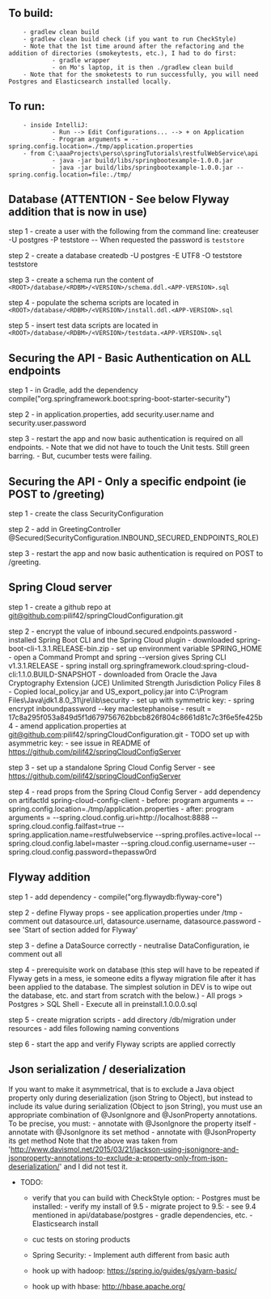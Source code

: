 ## To build:
        - gradlew clean build
        - gradlew clean build check (if you want to run CheckStyle)
        - Note that the 1st time around after the refactoring and the addition of directories (smokeytests, etc.), I had to do first:
                - gradle wrapper
                - on Mo's laptop, it is then ./gradlew clean build
        - Note that for the smoketests to run successfully, you will need Postgres and Elasticsearch installed locally.


## To run:
        - inside IntelliJ:
                - Run --> Edit Configurations... --> + on Application
                - Program arguments = --spring.config.location=./tmp/application.properties
        - from C:\aaaProjects\perso\springTutorials\restfulWebService\api
                - java -jar build/libs/springbootexample-1.0.0.jar
                - java -jar build/libs/springbootexample-1.0.0.jar --spring.config.location=file:./tmp/


## Database (ATTENTION - See below Flyway addition that is now in use)
step 1 - create a user with the following from the command line:
    createuser -U postgres -P teststore
    -- When requested the password is `teststore`

step 2 - create a database
    createdb -U postgres -E UTF8 -O teststore teststore

step 3 - create a schema
    run the content of `<ROOT>/database/<RDBM>/<VERSION>/schema.ddl.<APP-VERSION>.sql`

step 4 - populate the schema
    scripts are located in `<ROOT>/database/<RDBM>/<VERSION>/install.ddl.<APP-VERSION>.sql`

step 5 - insert test data
    scripts are located in `<ROOT>/database/<RDBM>/<VERSION>/testdata.<APP-VERSION>.sql`


## Securing the API - Basic Authentication on ALL endpoints
step 1  - in Gradle, add the dependency compile("org.springframework.boot:spring-boot-starter-security")

step 2  - in application.properties, add security.user.name and security.user.password

step 3  - restart the app and now basic authentication is required on all endpoints.
        - Note that we did not have to touch the Unit tests. Still green barring.
        - But, cucumber tests were failing.


## Securing the API - Only a specific endpoint (ie POST to /greeting)
step 1 - create the class SecurityConfiguration

step 2 - add in GreetingController @Secured(SecurityConfiguration.INBOUND_SECURED_ENDPOINTS_ROLE)

step 3  - restart the app and now basic authentication is required on POST to /greeting.


## Spring Cloud server
step 1 - create a github repo at git@github.com:pilif42/springCloudConfiguration.git

step 2 - encrypt the value of inbound.secured.endpoints.password
            - installed Spring Boot CLI and the Spring Cloud plugin
                        - downloaded spring-boot-cli-1.3.1.RELEASE-bin.zip
                        - set up environment variable SPRING_HOME
                        - open a Command Prompt and spring --version gives Spring CLI v1.3.1.RELEASE
                        - spring install org.springframework.cloud:spring-cloud-cli:1.1.0.BUILD-SNAPSHOT
            - downloaded from Oracle the Java Cryptography Extension (JCE) Unlimited Strength Jurisdiction Policy Files 8
                        - Copied local_policy.jar and US_export_policy.jar into C:\Program Files\Java\jdk1.8.0_31\jre\lib\security
            - set up with symmetric key:
                    - spring encrypt inboundpassword --key maclestephanoise
                    - result = 17c8a295f053a849d5f1d679756762bbcb826f804c8661d81c7c3f6e5fe425b4
                    - amend application.properties at git@github.com:pilif42/springCloudConfiguration.git
            - TODO set up with asymmetric key:
                    - see issue in README of https://github.com/pilif42/springCloudConfigServer

step 3 - set up a standalone Spring Cloud Config Server
            - see https://github.com/pilif42/springCloudConfigServer

step 4 - read props from the Spring Cloud Config Server
            - add dependency on artifactId spring-cloud-config-client
            - before: program arguments = --spring.config.location=./tmp/application.properties
            - after: program arguments = --spring.cloud.config.uri=http://localhost:8888 --spring.cloud.config.failfast=true --spring.application.name=restfulwebservice --spring.profiles.active=local --spring.cloud.config.label=master --spring.cloud.config.username=user --spring.cloud.config.password=thepassw0rd


## Flyway addition
step 1 - add dependency
            - compile("org.flywaydb:flyway-core")

step 2 - define Flyway props
            - see application.properties under /tmp
            - comment out datasource.url, datasource.username, datasource.password
            - see 'Start of section added for Flyway'

step 3 - define a DataSource correctly
            - neutralise DataConfiguration, ie comment out all

step 4 - prerequisite work on database (this step will have to be repeated if Flyway gets in a mess, ie someone edits a flyway migration file after it has been applied to the database. The simplest solution in DEV is to wipe out the database, etc. and start from scratch with the below.)
            - All progs > Postgres > SQL Shell
            - Execute all in preinstall.1.0.0.0.sql

step 5 - create migration scripts
            - add directory /db/migration under resources
            - add files following naming conventions

step 6 - start the app and verify Flyway scripts are applied correctly


## Json serialization / deserialization
If you want to make it asymmetrical, that is to exclude a Java object property only during deserialization (json String to Object), but instead to include its value during serialization (Object to json String), you must use an appropriate combination of @JsonIgnore and @JsonProperty annotations. To be precise, you must:
    - annotate with @JsonIgnore the property itself
    - annotate with @JsonIgnore its set method
    - annotate with @JsonProperty its get method
Note that the above was taken from 'http://www.davismol.net/2015/03/21/jackson-using-jsonignore-and-jsonproperty-annotations-to-exclude-a-property-only-from-json-deserialization/' and I did not test it.


- TODO:
    - verify that you can build with CheckStyle option:
            - Postgres must be installed:
                    - verify my install of 9.5
                    - migrate project to 9.5:
                            - see 9.4 mentioned in api/database/postgres
                            - gradle dependencies, etc.
            - Elasticsearch install

    - cuc tests on storing products

    - Spring Security:
            - Implement auth different from basic auth

    - hook up with hadoop: https://spring.io/guides/gs/yarn-basic/

    - hook up with hbase: http://hbase.apache.org/
